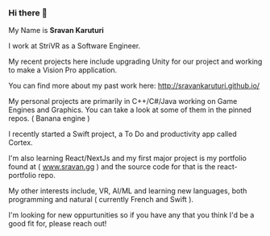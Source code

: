 ### Hi there 👋

My Name is <b>Sravan Karuturi</b>

I work at StriVR as a Software Engineer. 

My recent projects here include upgrading Unity for our project and working to make a Vision Pro application.

You can find more about my past work here: http://sravankaruturi.github.io/

My personal projects are primarily in C++/C#/Java working on Game Engines and Graphics. You can take a look at some of them in the pinned repos. ( Banana engine )

I recently started a Swift project, a To Do and productivity app called Cortex.

I'm also learning React/NextJs and my first major project is my portfolio found at ( www.sravan.gg ) and the source code for that is the react-portfolio repo.

My other interests include, VR, AI/ML and learning new languages, both programming and natural ( currently French and Swift ).

I'm looking for new oppurtunities so if you have any that you think I'd be a good fit for, please reach out!

<!--
**sravankaruturi/sravankaruturi** is a ✨ _special_ ✨ repository because its `README.md` (this file) appears on your GitHub profile.

Here are some ideas to get you started:

- 🔭 I’m currently working on ...
- 🌱 I’m currently learning ...
- 👯 I’m looking to collaborate on ...
- 🤔 I’m looking for help with ...
- 💬 Ask me about ...
- 📫 How to reach me: ...
- 😄 Pronouns: ...
- ⚡ Fun fact: ...
-->

